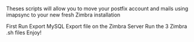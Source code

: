 Theses scripts will allow you to move your postfix account and mails using imapsync to your new fresh Zimbra installation

First Run Export MySQL
Export file on the Zimbra Server
Run the 3 Zimbra .sh files
Enjoy!
